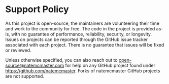 # Support Policy

As this project is open-source, the maintainers are volunteering their time and work to the community for free.
The code in the project is provided as-is, with no guarantee of performance, reliability, security, or longevity.
Issues on projects can be reported through the GitHub issue tracker associated with each project. There is no guarantee that issues will be fixed or reviewed. 

Unless otherwise specified, you can also reach out to open-source@natemcmaster.com for help on any GitHub project found under
https://github.com/natemcmaster. Forks of natemcmaster GitHub projects are not supported.
